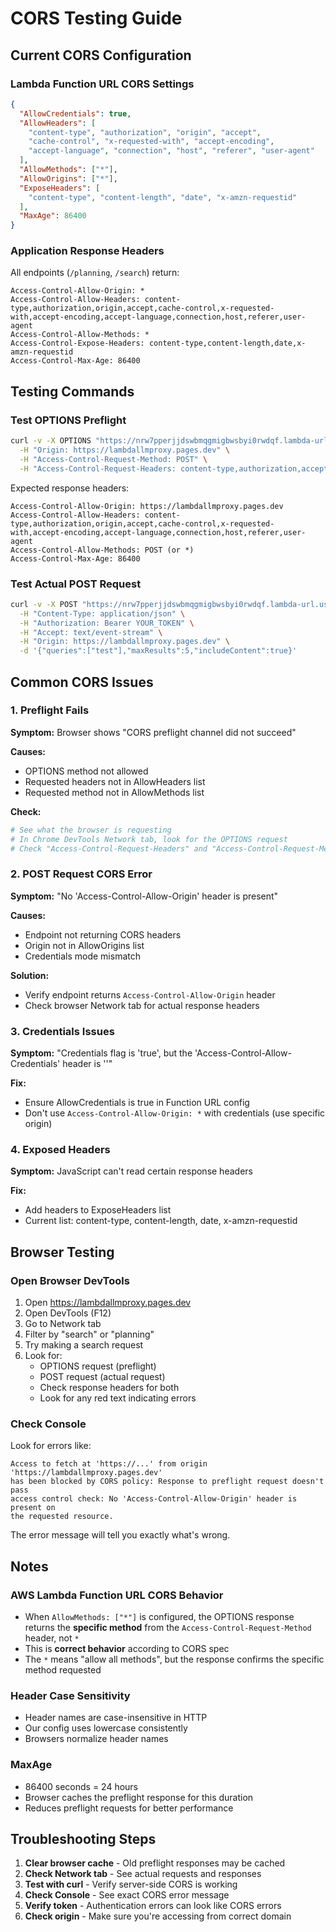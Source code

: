 # CORS Testing Guide

## Current CORS Configuration

### Lambda Function URL CORS Settings
```json
{
  "AllowCredentials": true,
  "AllowHeaders": [
    "content-type", "authorization", "origin", "accept",
    "cache-control", "x-requested-with", "accept-encoding",
    "accept-language", "connection", "host", "referer", "user-agent"
  ],
  "AllowMethods": ["*"],
  "AllowOrigins": ["*"],
  "ExposeHeaders": [
    "content-type", "content-length", "date", "x-amzn-requestid"
  ],
  "MaxAge": 86400
}
```

### Application Response Headers
All endpoints (`/planning`, `/search`) return:
```
Access-Control-Allow-Origin: *
Access-Control-Allow-Headers: content-type,authorization,origin,accept,cache-control,x-requested-with,accept-encoding,accept-language,connection,host,referer,user-agent
Access-Control-Allow-Methods: *
Access-Control-Expose-Headers: content-type,content-length,date,x-amzn-requestid
Access-Control-Max-Age: 86400
```

## Testing Commands

### Test OPTIONS Preflight
```bash
curl -v -X OPTIONS "https://nrw7pperjjdswbmqgmigbwsbyi0rwdqf.lambda-url.us-east-1.on.aws/search" \
  -H "Origin: https://lambdallmproxy.pages.dev" \
  -H "Access-Control-Request-Method: POST" \
  -H "Access-Control-Request-Headers: content-type,authorization,accept"
```

Expected response headers:
```
Access-Control-Allow-Origin: https://lambdallmproxy.pages.dev
Access-Control-Allow-Headers: content-type,authorization,origin,accept,cache-control,x-requested-with,accept-encoding,accept-language,connection,host,referer,user-agent
Access-Control-Allow-Methods: POST (or *)
Access-Control-Max-Age: 86400
```

### Test Actual POST Request
```bash
curl -v -X POST "https://nrw7pperjjdswbmqgmigbwsbyi0rwdqf.lambda-url.us-east-1.on.aws/search" \
  -H "Content-Type: application/json" \
  -H "Authorization: Bearer YOUR_TOKEN" \
  -H "Accept: text/event-stream" \
  -H "Origin: https://lambdallmproxy.pages.dev" \
  -d '{"queries":["test"],"maxResults":5,"includeContent":true}'
```

## Common CORS Issues

### 1. Preflight Fails
**Symptom:** Browser shows "CORS preflight channel did not succeed"

**Causes:**
- OPTIONS method not allowed
- Requested headers not in AllowHeaders list
- Requested method not in AllowMethods list

**Check:**
```bash
# See what the browser is requesting
# In Chrome DevTools Network tab, look for the OPTIONS request
# Check "Access-Control-Request-Headers" and "Access-Control-Request-Method"
```

### 2. POST Request CORS Error
**Symptom:** "No 'Access-Control-Allow-Origin' header is present"

**Causes:**
- Endpoint not returning CORS headers
- Origin not in AllowOrigins list
- Credentials mode mismatch

**Solution:**
- Verify endpoint returns `Access-Control-Allow-Origin` header
- Check browser Network tab for actual response headers

### 3. Credentials Issues
**Symptom:** "Credentials flag is 'true', but the 'Access-Control-Allow-Credentials' header is ''"

**Fix:**
- Ensure AllowCredentials is true in Function URL config
- Don't use `Access-Control-Allow-Origin: *` with credentials (use specific origin)

### 4. Exposed Headers
**Symptom:** JavaScript can't read certain response headers

**Fix:**
- Add headers to ExposeHeaders list
- Current list: content-type, content-length, date, x-amzn-requestid

## Browser Testing

### Open Browser DevTools
1. Open https://lambdallmproxy.pages.dev
2. Open DevTools (F12)
3. Go to Network tab
4. Filter by "search" or "planning"
5. Try making a search request
6. Look for:
   - OPTIONS request (preflight)
   - POST request (actual request)
   - Check response headers for both
   - Look for any red text indicating errors

### Check Console
Look for errors like:
```
Access to fetch at 'https://...' from origin 'https://lambdallmproxy.pages.dev' 
has been blocked by CORS policy: Response to preflight request doesn't pass 
access control check: No 'Access-Control-Allow-Origin' header is present on 
the requested resource.
```

The error message will tell you exactly what's wrong.

## Notes

### AWS Lambda Function URL CORS Behavior
- When `AllowMethods: ["*"]` is configured, the OPTIONS response returns the **specific method** from the `Access-Control-Request-Method` header, not `*`
- This is **correct behavior** according to CORS spec
- The `*` means "allow all methods", but the response confirms the specific method requested

### Header Case Sensitivity
- Header names are case-insensitive in HTTP
- Our config uses lowercase consistently
- Browsers normalize header names

### MaxAge
- 86400 seconds = 24 hours
- Browser caches the preflight response for this duration
- Reduces preflight requests for better performance

## Troubleshooting Steps

1. **Clear browser cache** - Old preflight responses may be cached
2. **Check Network tab** - See actual requests and responses
3. **Test with curl** - Verify server-side CORS is working
4. **Check Console** - See exact CORS error message
5. **Verify token** - Authentication errors can look like CORS errors
6. **Check origin** - Make sure you're accessing from correct domain
